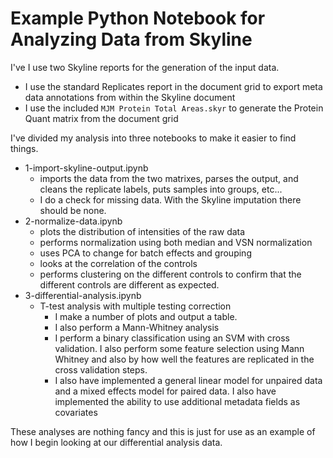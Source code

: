 # Example Python Notebook for Analyzing Data from Skyline

I've I use two Skyline reports for the generation of the input data.
- I use the standard Replicates report in the document grid to export meta data annotations from within the Skyline document
- I use the included `MJM Protein Total Areas.skyr` to generate the Protein Quant matrix from the document grid

I've divided my analysis into three notebooks to make it easier to find things.
- 1-import-skyline-output.ipynb
  - imports the data from the two matrixes, parses the output, and cleans the replicate labels, puts samples into groups, etc...
  - I do a check for missing data. With the Skyline imputation there should be none.
- 2-normalize-data.ipynb
  - plots the distribution of intensities of the raw data
  - performs normalization using both median and VSN normalization
  - uses PCA to change for batch effects and grouping
  - looks at the correlation of the controls
  - performs clustering on the different controls to confirm that the different controls are different as expected.
- 3-differential-analysis.ipynb
  - T-test analysis with multiple testing correction
    - I make a number of plots and output a table.
    - I also perform a Mann-Whitney analysis
    - I perform a binary classification using an SVM with cross validation. I also perform some feature selection using Mann Whitney and also by how well the features are replicated in the cross validation steps.
    - I also have implemented a general linear model for unpaired data and a mixed effects model for paired data. I also have implemented the ability to use additional metadata fields as covariates

These analyses are nothing fancy and this is just for use as an example of how I begin looking at our differential analysis data.
